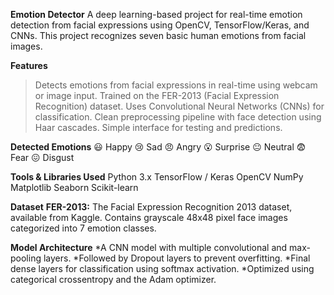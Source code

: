 **Emotion Detector**
A deep learning-based project for real-time emotion detection from facial expressions using OpenCV, TensorFlow/Keras, and CNNs. This project recognizes seven basic human emotions from facial images.

**Features**
>Detects emotions from facial expressions in real-time using webcam or image input.
>Trained on the FER-2013 (Facial Expression Recognition) dataset.
>Uses Convolutional Neural Networks (CNNs) for classification.
>Clean preprocessing pipeline with face detection using Haar cascades.
>Simple interface for testing and predictions.

**Detected Emotions**
😃 Happy
😢 Sad
😠 Angry
😮 Surprise
😐 Neutral
😨 Fear
😖 Disgust

**Tools & Libraries Used**
Python 3.x
TensorFlow / Keras
OpenCV
NumPy
Matplotlib
Seaborn
Scikit-learn

**Dataset**
**FER-2013:** The Facial Expression Recognition 2013 dataset, available from Kaggle.
Contains grayscale 48x48 pixel face images categorized into 7 emotion classes.

 **Model Architecture**
*A CNN model with multiple convolutional and max-pooling layers.
*Followed by Dropout layers to prevent overfitting.
*Final dense layers for classification using softmax activation.
*Optimized using categorical crossentropy and the Adam optimizer.




